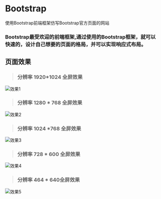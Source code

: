 # Bootstrap
使用Bootstrap前端框架仿写Bootstrap官方页面的网站
### Bootstrap最受欢迎的前端框架,通过使用的Bootstrap框架，就可以快速的，设计自己想要的页面的格局，并可以实现响应式布局。
## 页面效果
>### 分辨率 1920*1024 全屏效果
![效果1](https://github.com/widewaystudio/Bootstrap/blob/master/build/image/j1.jpg)
>### 分辨率 1280 * 768 全屏效果
![效果2](https://github.com/widewaystudio/Bootstrap/blob/master/build/image/j2.jpg)
>### 分辨率 1024 *768 全屏效果
![效果3](https://github.com/widewaystudio/Bootstrap/blob/master/build/image/j3.jpg)
>### 分辨率 728 * 600 全屏效果
![效果4](https://github.com/widewaystudio/Bootstrap/blob/master/build/image/j4.jpg)
>### 分辨率 464 * 640全屏效果
![效果5](https://github.com/widewaystudio/Bootstrap/blob/master/build/image/j5.jpg)
